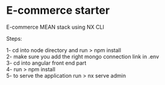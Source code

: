 # E-commerce starter
E-commerce MEAN stack using NX CLI
<br /> 

Steps:
<br /> 

1- cd into node directory and run > npm install
<br /> 
2- make sure you add the right mongo connection link in .env 
<br /> 
3- cd into angular front end part
<br /> 
4- run > npm install 
<br /> 
5- to serve the application run > nx serve admin
